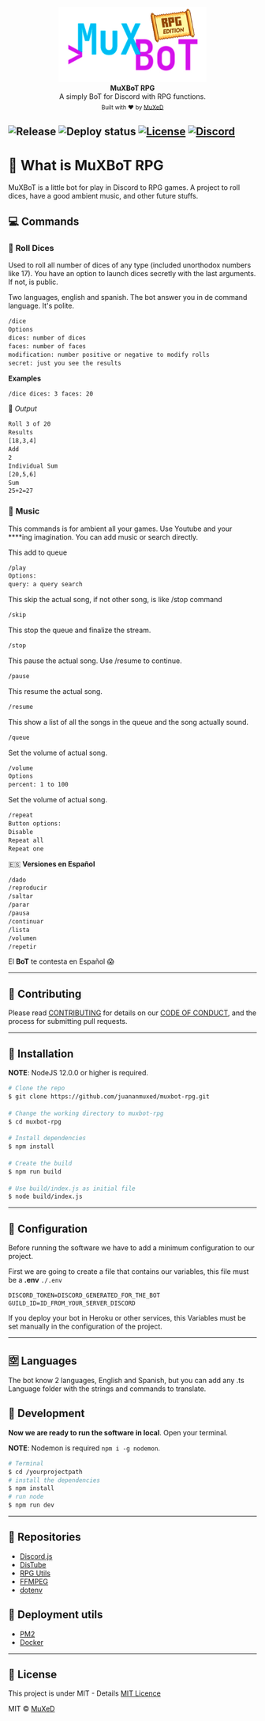 <p align=center>
  <img width=300 src="./media/logo.png"/>
  <br>
  <span><strong>MuXBoT RPG</strong><br> A simply BoT for Discord with RPG functions.<br>
    <sub>Built with ❤︎ by
      <a href="https://github.com/juananmuxed">MuXeD</a>
    </sub>
</p>

![Release](https://img.shields.io/github/v/release/juananmuxed/muxbot-rpg?include_prereleases&label=Release&logo=github) ![Deploy status](https://img.shields.io/github/workflow/status/juananmuxed/muxbot-rpg/Deploy%20to%20web%20server?label=Build&logo=github) [![License](https://img.shields.io/github/license/juananmuxed/muxbot-rpg?label=License)](https://github.com/juananmuxed/muxbot-rpg/blob/master/LICENSE) [![Discord](https://img.shields.io/discord/324463341819133953?color=purple&label=Discord&logo=discord)](https://discord.gg/UnBtckE) 
---

# 🤔 What is MuXBoT RPG
MuXBoT is a little bot for play in Discord to RPG games. A project to roll dices, have a good ambient music, and other future stuffs.

## 💻 Commands

### 🎲 **Roll Dices**
Used to roll all number of dices of any type (included unorthodox numbers like 17).
You have an option to launch dices secretly with the last arguments. If not, is public.

Two languages, english and spanish. The bot answer you in de command language. It's polite.

```bash
/dice 
Options
dices: number of dices
faces: number of faces
modification: number positive or negative to modify rolls
secret: just you see the results
```

**Examples**
```bash
/dice dices: 3 faces: 20
```

🤖 _Output_

```bash
Roll 3 of 20
Results
[18,3,4]
Add
2
Individual Sum
[20,5,6]
Sum
25+2=27
```

### 🎷 **Music**
This commands is for ambient all your games. Use Youtube and your ****ing imagination.
You can add music or search directly. 

This add to queue
```bash
/play
Options:
query: a query search
```
This skip the actual song, if not other song, is like /stop command
```bash
/skip
```
This stop the queue and finalize the stream.
```bash
/stop
```
This pause the actual song. Use /resume to continue.
```bash
/pause
```
This resume the actual song.
```bash
/resume
```
This show a list of all the songs in the queue and the song actually sound.
```bash
/queue
```
Set the volume of actual song.
```bash
/volume
Options
percent: 1 to 100
```
Set the volume of actual song.
```bash
/repeat
Button options:
Disable
Repeat all
Repeat one
```

🇪🇸 **Versiones en Español**
```bash
/dado
/reproducir
/saltar
/parar
/pausa
/continuar
/lista
/volumen
/repetir
```
El **BoT** te contesta en Español 😱

---

## 🍰 Contributing
Please read [CONTRIBUTING](CONTRIBUTING.md) for details on our [CODE OF CONDUCT](CODE_OF_CONDUCT.md), and the process for submitting pull requests.

---

## 🥪 Installation

**NOTE**: NodeJS 12.0.0 or higher is required.

```bash
# Clone the repo
$ git clone https://github.com/juananmuxed/muxbot-rpg.git

# Change the working directory to muxbot-rpg
$ cd muxbot-rpg

# Install dependencies
$ npm install

# Create the build
$ npm run build

# Use build/index.js as initial file
$ node build/index.js
```

---

## 📜 Configuration 
Before running the software we have to add a minimum configuration to our project.

First we are going to create a file that contains our variables, this file must be a **.env**
``./.env``

``` env
DISCORD_TOKEN=DISCORD_GENERATED_FOR_THE_BOT
GUILD_ID=ID_FROM_YOUR_SERVER_DISCORD
```
If you deploy your bot in Heroku or other services, this Variables must be set manually in the configuration of the project.

---

## 🈳 Languages
The bot know 2 languages, English and Spanish, but you can add any .ts Language folder with the strings and commands to translate. 

## 🧠 Development
**Now we are ready to run the software in local**. Open your terminal.

**NOTE**: Nodemon is required `npm i -g nodemon`.

``` bash
# Terminal
$ cd /yourprojectpath
# install the dependencies
$ npm install
# run node 
$ npm run dev
```

---

## 📂 Repositories
- [Discord.js](https://github.com/discordjs/discord.js)
- [DisTube](https://distube.js.org)
- [RPG Utils](https://www.npmjs.com/package/@muxed/rpg-utils)
- [FFMPEG](https://www.npmjs.com/package/ffmpeg-static)
- [dotenv](https://www.npmjs.com/package/dotenv)

## 🚀 Deployment utils
- [PM2](https://pm2.keymetrics.io/)
- [Docker](https://www.docker.com/)

---

## 📝 License
This project is under MIT - Details [MIT Licence](https://github.com/juananmuxed/muxbot-rpg/blob/master/LICENSE)

MIT © [MuXeD](https://muxed.es/)
